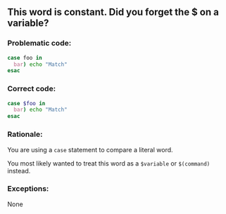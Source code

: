## This word is constant. Did you forget the $ on a variable?

### Problematic code:

```sh
case foo in
  bar) echo "Match"
esac
```

### Correct code:

```sh
case $foo in
  bar) echo "Match"
esac
```
### Rationale:

You are using a `case` statement to compare a literal word.

You most likely wanted to treat this word as a `$variable` or `$(command)` instead.

### Exceptions:

None